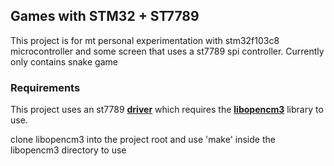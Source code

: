 ## Games with STM32 + ST7789 
This project is for mt personal experimentation with stm32f103c8 microcontroller and some screen that uses a st7789 spi controller. Currently only contains snake game

### Requirements
This project uses an st7789 **[driver](https://github.com/abhra0897/stm32f1_st7789_spi)** which requires the **[libopencm3](https://github.com/libopencm3/libopencm3)** library to use. 

clone libopencm3 into the project root and use 'make' inside the libopencm3 directory to use
